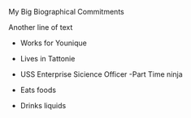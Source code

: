 My Big Biographical Commitments


Another line of text
- Works for Younique
- Lives in Tattonie
- USS Enterprise Sicience Officer
-Part Time ninja

- Eats foods
- Drinks liquids
 
